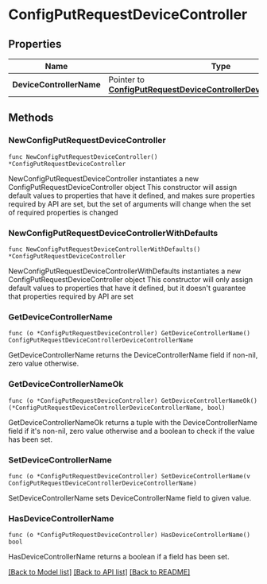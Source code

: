 # ConfigPutRequestDeviceController

## Properties

Name | Type | Description | Notes
------------ | ------------- | ------------- | -------------
**DeviceControllerName** | Pointer to [**ConfigPutRequestDeviceControllerDeviceControllerName**](ConfigPutRequestDeviceControllerDeviceControllerName.md) |  | [optional] 

## Methods

### NewConfigPutRequestDeviceController

`func NewConfigPutRequestDeviceController() *ConfigPutRequestDeviceController`

NewConfigPutRequestDeviceController instantiates a new ConfigPutRequestDeviceController object
This constructor will assign default values to properties that have it defined,
and makes sure properties required by API are set, but the set of arguments
will change when the set of required properties is changed

### NewConfigPutRequestDeviceControllerWithDefaults

`func NewConfigPutRequestDeviceControllerWithDefaults() *ConfigPutRequestDeviceController`

NewConfigPutRequestDeviceControllerWithDefaults instantiates a new ConfigPutRequestDeviceController object
This constructor will only assign default values to properties that have it defined,
but it doesn't guarantee that properties required by API are set

### GetDeviceControllerName

`func (o *ConfigPutRequestDeviceController) GetDeviceControllerName() ConfigPutRequestDeviceControllerDeviceControllerName`

GetDeviceControllerName returns the DeviceControllerName field if non-nil, zero value otherwise.

### GetDeviceControllerNameOk

`func (o *ConfigPutRequestDeviceController) GetDeviceControllerNameOk() (*ConfigPutRequestDeviceControllerDeviceControllerName, bool)`

GetDeviceControllerNameOk returns a tuple with the DeviceControllerName field if it's non-nil, zero value otherwise
and a boolean to check if the value has been set.

### SetDeviceControllerName

`func (o *ConfigPutRequestDeviceController) SetDeviceControllerName(v ConfigPutRequestDeviceControllerDeviceControllerName)`

SetDeviceControllerName sets DeviceControllerName field to given value.

### HasDeviceControllerName

`func (o *ConfigPutRequestDeviceController) HasDeviceControllerName() bool`

HasDeviceControllerName returns a boolean if a field has been set.


[[Back to Model list]](../README.md#documentation-for-models) [[Back to API list]](../README.md#documentation-for-api-endpoints) [[Back to README]](../README.md)


